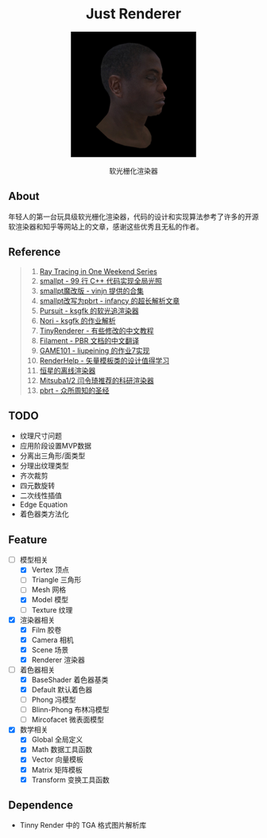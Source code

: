 
<h1 align="center">Just Renderer</h1>
<p align="center"><img src="Resource/Output/output.jpg" alt="Logo" WIDTH="50%"></p>
<p align="center">软光栅化渲染器</p>

## About

年轻人的第一台玩具级软光栅化渲染器，代码的设计和实现算法参考了许多的开源软渲染器和知乎等网站上的文章，感谢这些优秀且无私的作者。

## Reference

> 1. [Ray Tracing in One Weekend Series](https://raytracing.github.io/)
> 2. [smallpt - 99 行 C++ 代码实现全局光照](http://www.kevinbeason.com/smallpt/)
> 3. [smallpt魔改版 - vinjn 提供的合集](https://github.com/vinjn/learn-raytracing)
> 4. [smallpt改写为pbrt - infancy 的超长解析文章](https://infancy.github.io/smallpt2pbrt.html)
> 5. [Pursuit - ksgfk 的软光追渲染器](https://github.com/ksgfk/Pursuit)
> 6. [Nori - ksgfk 的作业解析](https://www.zhihu.com/column/c_1407025850030698496)
> 7. [TinyRenderer - 有些修改的中文教程](https://zhuanlan.zhihu.com/p/399056546)
> 8. [Filament - PBR 文档的中文翻译](https://jerkwin.github.io/filamentcn/Filament.md.html)
> 9. [GAME101 - liupeining 的作业7实现](https://github.com/liupeining/Games_101_homework/tree/main/a7)
> 10. [RenderHelp - 矢量模板类的设计值得学习](https://github.com/skywind3000/RenderHelp)
> 11. [恒星的离线渲染器](https://github.com/star-hengxing/cpu_offline_renderer)
> 12. [Mitsuba1/2 闫令琦推荐的科研渲染器](http://www.mitsuba-cornellBoxRenderer.org/)
> 13. [pbrt - 众所周知的圣经](https://www.pbr-book.org/3ed-2018/contents)

## TODO
- 纹理尺寸问题
- 应用阶段设置MVP数据
- 分离出三角形/面类型
- 分理出纹理类型
- 齐次裁剪
- 四元数旋转
- 二次线性插值
- Edge Equation
- 着色器类方法化

## Feature
- [ ] 模型相关
  - [x] Vertex 顶点
  - [ ] Triangle 三角形
  - [ ] Mesh 网格
  - [x] Model 模型
  - [ ] Texture 纹理
- [x] 渲染器相关
  - [x] Film 胶卷
  - [x] Camera 相机
  - [x] Scene 场景
  - [x] Renderer 渲染器
- [ ] 着色器相关
  - [x] BaseShader 着色器基类
  - [x] Default 默认着色器
  - [ ] Phong 冯模型
  - [ ] Blinn-Phong 布林冯模型
  - [ ] Mircofacet 微表面模型
- [x] 数学相关
  - [x] Global 全局定义
  - [x] Math 数据工具函数
  - [x] Vector 向量模板
  - [x] Matrix 矩阵模板
  - [x] Transform 变换工具函数

## Dependence

- Tinny Render 中的 TGA 格式图片解析库